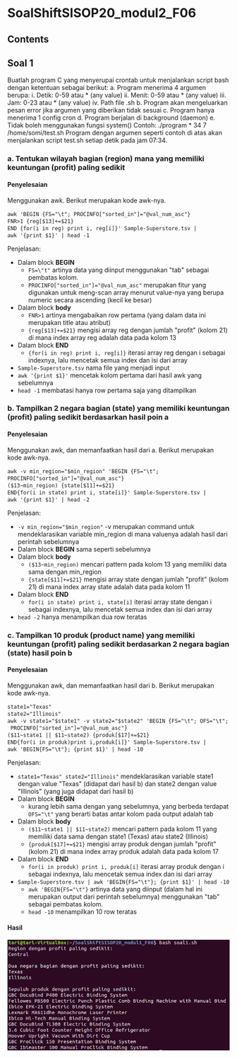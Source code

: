 # SoalShiftSISOP20_modul2_F06
## Contents

## Soal 1
Buatlah program C yang menyerupai crontab untuk menjalankan script bash dengan
ketentuan sebagai berikut:
a. Program menerima 4 argumen berupa:
i. Detik: 0-59 atau * (any value)
ii. Menit: 0-59 atau * (any value)
iii. Jam: 0-23 atau * (any value)
iv. Path file .sh
b. Program akan mengeluarkan pesan error jika argumen yang diberikan tidak
sesuai
c. Program hanya menerima 1 config cron
d. Program berjalan di background (daemon)
e. Tidak boleh menggunakan fungsi system()
Contoh: ./program \* 34 7 /home/somi/test.sh
Program dengan argumen seperti contoh di atas akan menjalankan script test.sh setiap
detik pada jam 07:34.

### a. Tentukan wilayah bagian (region) mana yang memiliki keuntungan (profit) paling sedikit

#### Penyelesaian
Menggunakan awk. Berikut merupakan kode awk-nya.
~~~
awk 'BEGIN {FS="\t"; PROCINFO["sorted_in"]="@val_num_asc"}
FNR>1 {reg[$13]+=$21}
END {for(i in reg) print i, reg[i]}' Sample-Superstore.tsv |
awk '{print $1}' | head -1
~~~
Penjelasan:
- Dalam block **BEGIN** 
	- `FS=\"t"` artinya data yang diinput menggunakan "tab" sebagai pembatas kolom.
	- `PROCINFO["sorted_in"]="@val_num_asc"` merupakan fitur yang digunakan untuk meng-scan array menurut value-nya yang berupa numeric secara ascending (kecil ke besar)
- Dalam block **body**
	- `FNR>1` artinya mengabaikan row pertama (yang dalam data ini merupakan title atau atribut)
	- `{reg[$13]+=$21}` mengisi array reg dengan jumlah "profit" (kolom 21) di mana index array reg adalah data pada kolom 13
- Dalam block **END**
	- `{for(i in reg) print i, reg[i]}` iterasi array reg dengan i sebagai indexnya, lalu mencetak semua index dan isi dari array
- `Sample-Superstore.tsv` nama file yang menjadi input
- `awk '{print $1}'` mencetak kolom pertama dari hasil awk yang sebelumnya
- `head -1` membatasi hanya row pertama saja yang ditampilkan

### b. Tampilkan 2 negara bagian (state) yang memiliki keuntungan (profit) paling sedikit berdasarkan hasil poin a

#### Penyelesaian
Menggunakan awk, dan memanfaatkan hasil dari a. Berikut merupakan kode awk-nya.
~~~
awk -v min_region="$min_region" 'BEGIN {FS="\t"; PROCINFO["sorted_in"]="@val_num_asc"}
($13~min_region) {state[$11]+=$21}
END{for(i in state) print i, state[i]}' Sample-Superstore.tsv |
awk '{print $1}' | head -2
~~~
Penjelasan:
- `-v min_region="$min_region"` -v merupakan command untuk mendeklarasikan variable min_region di mana valuenya adalah hasil dari perintah sebelumnya
- Dalam block **BEGIN** sama seperti sebelumnya
- Dalam block **body**
	- `($13~min_region)` mencari pattern pada kolom 13 yang memiliki data sama dengan min_region 
	- `{state[$11]+=$21}` mengisi array state dengan jumlah "profit" (kolom 21) di mana index array state adalah data pada kolom 11
- Dalam block **END**
	- `for(i in state) print i, state[i]` iterasi array state dengan i sebagai indexnya, lalu mencetak semua index dan isi dari array
- `head -2` hanya menampilkan dua row teratas

### c. Tampilkan 10 produk (product name) yang memiliki keuntungan (profit) paling sedikit berdasarkan 2 negara bagian (state) hasil poin b

#### Penyelesaian
Menggunakan awk, dan memanfaatkan hasil dari b. Berikut merupakan kode awk-nya.
~~~
state1="Texas"
state2="Illinois"
awk -v state1="$state1" -v state2="$state2" 'BEGIN {FS="\t"; OFS="\t";
 PROCINFO["sorted_in"]="@val_num_asc"}
($11~state1 || $11~state2) {produk[$17]+=$21}
END{for(i in produk)print i,produk[i]}' Sample-Superstore.tsv |
awk 'BEGIN{FS="\t"}; {print $1}' | head -10
~~~
Penjelasan:
- `state1="Texas" state2="Illinois"` mendeklarasikan variable state1 dengan value "Texas" (didapat dari hasil b) dan state2 dengan value 
"Illinois" (yang juga didapat dari hasil b)
- Dalam block **BEGIN**
	- kurang lebih sama dengan yang sebelumnya, yang berbeda terdapat `OFS="\t"` yang berarti batas antar kolom pada output adalah tab
- Dalam block **body**
	- `($11~state1 || $11~state2)` mencari pattern pada kolom 11 yang memiliki data sama dengan state1 (Texas) atau state2 (Illinois)
	- `{produk[$17]+=$21}` mengisi array produk dengan jumlah "profit" (kolom 21) di mana index array produk adalah data pada kolom 17
- Dalam block **END**
	- `for(i in produk) print i, produk[i]` iterasi array produk dengan i sebagai indexnya, lalu mencetak semua index dan isi dari array
- `Sample-Superstore.tsv | awk 'BEGIN{FS="\t"}; {print $1}' | head -10`
	- `awk 'BEGIN{FS="\t"}` artinya data yang diinput (dalam hal ini merupakan output dari perintah sebelumnya) menggunakan "tab" sebagai pembatas kolom.
	- `head -10` menampilkan 10 row teratas

#### Hasil
![output_soal1](https://github.com/neutralix/SoalShiftSISOP20_modul1_F06/blob/master/Soal1/output_soal1.png)

